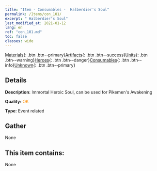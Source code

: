 ```yaml
---
title: "Item - Consumables -  Halberdier's Soul"
permalink: /Items/con_101/
excerpt: " Halberdier's Soul"
last_modified_at: 2021-01-12
lang: en
ref: "con_101.md"
toc: false
classes: wide
---
```

 [Materials](/Items/){: .btn .btn--primary}[Artifacts](/Items/Artifacts/){: .btn .btn--success}[Units](/Items/Units/){: .btn .btn--warning}[Heroes](/Items/Heroes/){: .btn .btn--danger}[Consumables](/Items/Consumables/){: .btn .btn--info}[Unknown](/Items/Unknown/){: .btn .btn--primary}

## Details
 **Description:** Immortal Heroic Soul, can be used for Pikemen's Awakening

 **Quality:** <span style="color: #FF8C00">OK</span>

 **Type:** Event related

## Gather

  None

## This item contains:

  None

